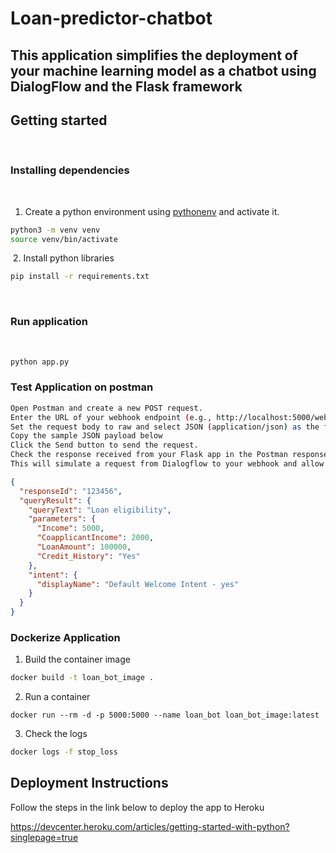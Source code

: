 ﻿# Loan-predictor-chatbot

## This application simplifies the deployment of your machine learning model as a chatbot using DialogFlow and the Flask framework 



## Getting started
​

### Installing dependencies
​
1. Create a python environment using [pythonenv](https://docs.python.org/3/tutorial/venv.html) and activate it.
```bash
python3 -m venv venv
source venv/bin/activate
```
​
2. Install python libraries
```bash
pip install -r requirements.txt
```
​
### Run application
​
```bash
python app.py

```

### Test Application on postman
``` bash
Open Postman and create a new POST request.
Enter the URL of your webhook endpoint (e.g., http://localhost:5000/webhook/).
Set the request body to raw and select JSON (application/json) as the format.
Copy the sample JSON payload below
Click the Send button to send the request.
Check the response received from your Flask app in the Postman response window.
This will simulate a request from Dialogflow to your webhook and allow you to test the functionality of your Flask app.
```

```json
{
  "responseId": "123456",
  "queryResult": {
    "queryText": "Loan eligibility",
    "parameters": {
      "Income": 5000,
      "CoapplicantIncome": 2000,
      "LoanAmount": 100000,
      "Credit_History": "Yes"
    },
    "intent": {
      "displayName": "Default Welcome Intent - yes"
    }
  }
}
```

### Dockerize Application

1. Build the container image 
```bash
docker build -t loan_bot_image .
```

2. Run a container
```
docker run --rm -d -p 5000:5000 --name loan_bot loan_bot_image:latest 
```

3. Check the logs
```bash
docker logs -f stop_loss
```

## Deployment Instructions

Follow the steps in the link below to deploy the app to Heroku

https://devcenter.heroku.com/articles/getting-started-with-python?singlepage=true

